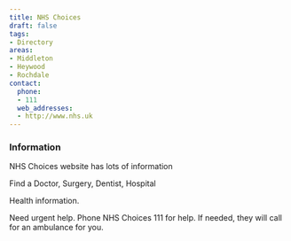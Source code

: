 ```yaml
---
title: NHS Choices
draft: false
tags:
- Directory
areas:
- Middleton
- Heywood
- Rochdale
contact:
  phone:
  - 111
  web_addresses:
  - http://www.nhs.uk
---
```


### Information
NHS Choices website has lots of information

Find a Doctor, Surgery, Dentist, Hospital

Health information.

Need urgent help. Phone NHS Choices 111 for help.
If needed, they will call for an ambulance for you.